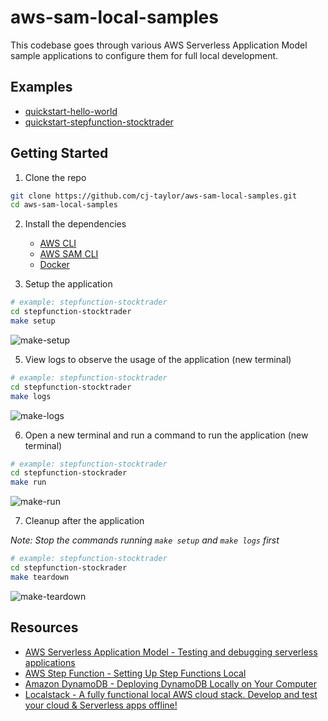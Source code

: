 # aws-sam-local-samples

This codebase goes through various AWS Serverless Application Model sample applications to configure them for full local development.

## Examples

- [quickstart-hello-world](./hello-world/)
- [quickstart-stepfunction-stocktrader](./stepfunction-stocktrader/)

## Getting Started

1. Clone the repo

```bash
git clone https://github.com/cj-taylor/aws-sam-local-samples.git
cd aws-sam-local-samples
```

2. Install the dependencies

   - [AWS CLI](https://docs.aws.amazon.com/cli/latest/userguide/install-cliv2.html)
   - [AWS SAM CLI](https://docs.aws.amazon.com/serverless-application-model/latest/developerguide/serverless-sam-cli-install.html)
   - [Docker](https://docs.docker.com/get-docker/)

3. Setup the application

```bash
# example: stepfunction-stocktrader
cd stepfunction-stocktrader
make setup
```

![make-setup](https://user-images.githubusercontent.com/6315911/115114424-57dfed00-9f5d-11eb-9a85-987f4fd1d63f.gif)

5. View logs to observe the usage of the application (new terminal)

```bash
# example: stepfunction-stocktrader
cd stepfunction-stocktrader
make logs
```

![make-logs](https://user-images.githubusercontent.com/6315911/115114606-421ef780-9f5e-11eb-9be9-7ce685ce937e.gif)

6. Open a new terminal and run a command to run the application (new terminal)

```bash
# example: stepfunction-stocktrader
cd stepfunction-stockrader
make run
```

![make-run](https://user-images.githubusercontent.com/6315911/115114526-dfc5f700-9f5d-11eb-8903-aa854960e1ae.gif)

7. Cleanup after the application

_Note: Stop the commands running `make setup` and `make logs` first_

```bash
# example: stepfunction-stocktrader
cd stepfunction-stockrader
make teardown
```

![make-teardown](https://user-images.githubusercontent.com/6315911/115114578-1c91ee00-9f5e-11eb-8df7-ca9db6cba266.gif)

## Resources

- [AWS Serverless Application Model - Testing and debugging serverless applications](https://docs.aws.amazon.com/serverless-application-model/latest/developerguide/serverless-test-and-debug.html)
- [AWS Step Function - Setting Up Step Functions Local](https://docs.aws.amazon.com/step-functions/latest/dg/sfn-local.html)
- [Amazon DynamoDB - Deploying DynamoDB Locally on Your Computer](https://docs.aws.amazon.com/amazondynamodb/latest/developerguide/DynamoDBLocal.DownloadingAndRunning.html)
- [Localstack - A fully functional local AWS cloud stack. Develop and test your cloud & Serverless apps offline!](https://github.com/localstack/localstack)
